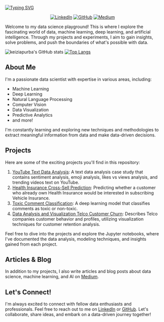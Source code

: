 [![Typing SVG](https://readme-typing-svg.demolab.com/?lines=Kei's+Data+Science+Playground+🚀)](https://git.io/typing-svg)

<div align="center">
  
[![LinkedIn](https://img.shields.io/badge/-LinkedIn-blue?style=flat-square&logo=linkedin&logoColor=white)](https://www.linkedin.com/in/keiziapurba/)
[![GitHub](https://img.shields.io/badge/-GitHub-black?style=flat-square&logo=github&logoColor=white)](https://github.com/keiziapurba)
[![Medium](https://img.shields.io/badge/-Medium-black?style=flat-square&logo=medium&logoColor=white)](https://medium.com/@keiziapurba)
  
</div>

Welcome to my data science playground! This is where I explore the fascinating world of data, machine learning, deep learning, and artificial intelligence. Through my projects and experiments, I aim to gain insights, solve problems, and push the boundaries of what's possible with data.


![keiziapurba's GitHub stats](https://github-readme-stats.vercel.app/api?username=keiziapurba&hide=issues,contribs&show_icons=true&theme=radical)
[![Top Langs](https://github-readme-stats.vercel.app/api/top-langs/?username=keiziapurba&theme=transparant)](https://github.com/anuraghazra/github-readme-stats)


## About Me

I'm a passionate data scientist with expertise in various areas, including:

- Machine Learning
- Deep Learning
- Natural Language Processing
- Computer Vision
- Data Visualization
- Predictive Analytics
- and more!

I'm constantly learning and exploring new techniques and methodologies to extract meaningful information from data and make data-driven decisions.

## Projects

Here are some of the exciting projects you'll find in this repository:

1. [YouTube Text Data Analysis](https://github.com/keiziapurba/YouTube-Text-Data-Analysis.git): A text data analysis case study that contains sentiment analysis, emoji analysis, likes vs views analysis, and trending videos text on YouTube.
2. [Health Insurance Cross-Sell Prediction](https://github.com/keiziapurba/Health-Insurance-Cross-Sell-Prediction.git): Predicting whether a customer who already own Health Insurance would be interested in subscribing Vehicle Insurance.
3. [Toxic Comment Classification](https://github.com/keiziapurba/Toxic-Comment-Classification.git): A deep learning model that classifies comments as toxic or non-toxic.
4. [Data Analysis and Visualization Telco Customer Churn](https://github.com/keiziapurba/Data-Analysis-and-Viz-Telco-Customer-Churn.git): Describes Telco companies customer behavior and profiles, utilizing visualization techniques for customer retention analysis.

Feel free to dive into the projects and explore the Jupyter notebooks, where I've documented the data analysis, modeling techniques, and insights gained from each project.

## Articles & Blog

In addition to my projects, I also write articles and blog posts about data science, machine learning, and AI on [Medium](https://medium.com/@keiziapurba).

## Let's Connect!

I'm always excited to connect with fellow data enthusiasts and professionals. Feel free to reach out to me on [LinkedIn](https://www.linkedin.com/in/keiziapurba/) or [GitHub](https://github.com/keiziapurba). Let's collaborate, share ideas, and embark on a data-driven journey together!

</div>
